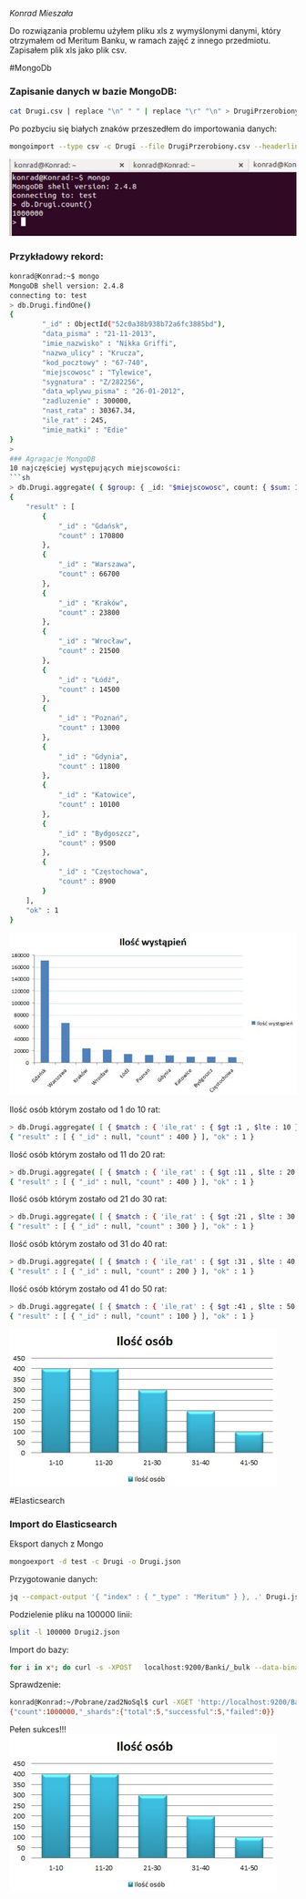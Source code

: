  *Konrad Mieszała*

Do rozwiązania problemu użyłem pliku xls z wymyślonymi danymi, który otrzymałem od Meritum Banku, w ramach zajęć z innego przedmiotu. Zapisałem plik xls jako plik csv. 

#MongoDb
### Zapisanie danych w bazie MongoDB:
```sh
cat Drugi.csv | replace "\n" " " | replace "\r" "\n" > DrugiPrzerobiony.csv
```

Po pozbyciu się białych znaków przeszedłem do importowania danych:
```sh
mongoimport --type csv -c Drugi --file DrugiPrzerobiony.csv --headerline
```
![](../images/kmieszala/drugie1.JPG)

### Przykładowy rekord:
```sh
konrad@Konrad:~$ mongo
MongoDB shell version: 2.4.8
connecting to: test
> db.Drugi.findOne()
{
        "_id" : ObjectId("52c0a38b938b72a6fc3885bd"),
        "data_pisma" : "21-11-2013",
        "imie_nazwisko" : "Nikka Griffi",
        "nazwa_ulicy" : "Krucza",
        "kod_pocztowy" : "67-740",
        "miejscowosc" : "Tylewice",
        "sygnatura" : "Z/282256",
        "data_wplywu_pisma" : "26-01-2012",
        "zadluzenie" : 300000,
        "nast_rata" : 30367.34,
        "ile_rat" : 245,
        "imie_matki" : "Edie"
}
>
### Agragacje MongoDB
10 najczęściej występujących miejscowości:
```sh
> db.Drugi.aggregate( { $group: { _id: "$miejscowosc", count: { $sum: 1 } } } , { $sort: { count: -1 } }, { $limit: 10 })
{
	"result" : [
		{
			"_id" : "Gdańsk",
			"count" : 170800
		},
		{
			"_id" : "Warszawa",
			"count" : 66700
		},
		{
			"_id" : "Kraków",
			"count" : 23800
		},
		{
			"_id" : "Wrocław",
			"count" : 21500
		},
		{
			"_id" : "Łódź",
			"count" : 14500
		},
		{
			"_id" : "Poznań",
			"count" : 13000
		},
		{
			"_id" : "Gdynia",
			"count" : 11800
		},
		{
			"_id" : "Katowice",
			"count" : 10100
		},
		{
			"_id" : "Bydgoszcz",
			"count" : 9500
		},
		{
			"_id" : "Częstochowa",
			"count" : 8900
		}
	],
	"ok" : 1
}
```
![](../images/kmieszala/drugie2.JPG)

Ilość osób którym zostało od 1 do 10 rat:
```sh
> db.Drugi.aggregate( [ { $match : { 'ile_rat' : { $gt :1 , $lte : 10 } } }, { $group: { _id: null, count: { $sum: 1 } } } ] );
{ "result" : [ { "_id" : null, "count" : 400 } ], "ok" : 1 }
```
Ilość osób którym zostało od 11 do 20 rat:
```sh
> db.Drugi.aggregate( [ { $match : { 'ile_rat' : { $gt :11 , $lte : 20 } } }, { $group: { _id: null, count: { $sum: 1 } } } ] );
{ "result" : [ { "_id" : null, "count" : 400 } ], "ok" : 1 }
```
Ilość osób którym zostało od 21 do 30 rat:
```sh
> db.Drugi.aggregate( [ { $match : { 'ile_rat' : { $gt :21 , $lte : 30 } } }, { $group: { _id: null, count: { $sum: 1 } } } ] );
{ "result" : [ { "_id" : null, "count" : 300 } ], "ok" : 1 }
```
Ilość osób którym zostało od 31 do 40 rat:
```sh
> db.Drugi.aggregate( [ { $match : { 'ile_rat' : { $gt :31 , $lte : 40 } } }, { $group: { _id: null, count: { $sum: 1 } } } ] );
{ "result" : [ { "_id" : null, "count" : 200 } ], "ok" : 1 }
```
Ilość osób którym zostało od 41 do 50 rat:
```sh
> db.Drugi.aggregate( [ { $match : { 'ile_rat' : { $gt :41 , $lte : 50 } } }, { $group: { _id: null, count: { $sum: 1 } } } ] );
{ "result" : [ { "_id" : null, "count" : 100 } ], "ok" : 1 }
```
![](../images/kmieszala/drugie3.JPG)

#Elasticsearch
### Import do Elasticsearch
Eksport danych z Mongo
```sh
mongoexport -d test -c Drugi -o Drugi.json
```
Przygotowanie danych:
```sh
jq --compact-output '{ "index" : { "_type" : "Meritum" } }, .' Drugi.json > Drugi2.json
```
Podzielenie pliku na 100000 linii:
```sh
split -l 100000 Drugi2.json
```
Import do bazy:
```sh
for i in x*; do curl -s -XPOST   localhost:9200/Banki/_bulk --data-binary @$i; done
```
Sprawdzenie:
```sh
konrad@Konrad:~/Pobrane/zad2NoSql$ curl -XGET 'http://localhost:9200/Banki/Meritum/_count' ; echo
{"count":1000000,"_shards":{"total":5,"successful":5,"failed":0}}
```
Pełen sukces!!!
![](../images/kmieszala/drugie3.JPG)


















